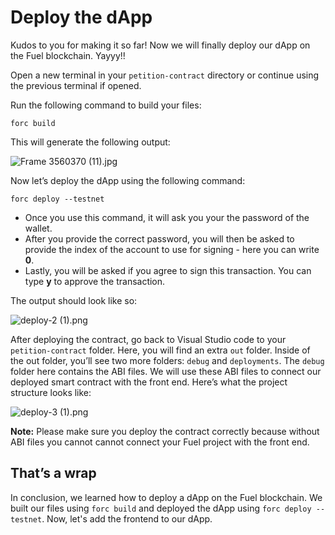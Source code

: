 # Deploy the dApp

Kudos to you for making it so far! Now we will finally deploy our dApp on the Fuel blockchain. Yayyy!!

Open a new terminal in your `petition-contract` directory or continue using the previous terminal if opened. 

Run the following command to build your files:

```
forc build
```

This will generate the following output:

![Frame 3560370 (11).jpg](https://github.com/0xmetaschool/Learning-Projects/blob/main/assests_for_all/assets_for_petition_fuel/Deploy%20the%20dApp/Frame_3560370_(11).jpg?raw=true)

Now let’s deploy the dApp using the following command:

```
forc deploy --testnet
```

- Once you use this command, it will ask you your the password of the wallet.
- After you provide the correct password, you will then be asked to provide the index of the account to use for signing - here you can write **0**.
- Lastly, you will be asked if you agree to sign this transaction. You can type **y** to approve the transaction.

The output should look like so: 

![deploy-2 (1).png](Deploy%20the%20dApp%205a5e228f0c534eb69d616fa3e5994678/deploy-2_(1).png)

After deploying the contract, go back to Visual Studio code to your `petition-contract` folder. Here, you will find an extra `out` folder. Inside of the out folder, you’ll see two more folders: `debug` and `deployments`. The `debug` folder here contains the ABI files. We will use these ABI files to connect our deployed smart contract with the front end. Here’s what the project structure looks like:

![deploy-3 (1).png](Deploy%20the%20dApp%205a5e228f0c534eb69d616fa3e5994678/deploy-3_(1).png)

**Note:** Please make sure you deploy the contract correctly because without ABI files you cannot cannot connect your Fuel project with the front end.

## That’s a wrap

In conclusion, we learned how to deploy a dApp on the Fuel blockchain. We built our files using `forc build` and deployed the dApp using `forc deploy --testnet`. Now, let's add the frontend to our dApp.